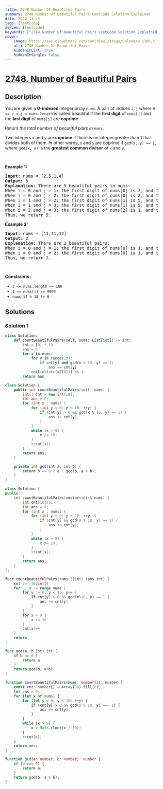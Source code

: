 ```yaml
---
title: 2748 Number Of Beautiful Pairs
summary: 2748 Number Of Beautiful Pairs LeetCode Solution Explained
date: 2022-11-25
tags: [leetcode]
series: [leetcode]
keywords: ["2748 Number Of Beautiful Pairs LeetCode Solution Explained in all languages", "2748 Number Of Beautiful Pairs", "LeetCode", "leetcode solution in Python3 C++ Java Go PHP Ruby Swift TypeScript Rust C# JavaScript C", "GeeksforGeeks", "InterviewBit", "Coding Ninjas", "HackerRank", "HackerEarth", "CodeChef", "TopCoder", "AlgoExpert", "freeCodeCamp", "Codeforces", "GitHub", "AtCoder", "Samir Paul"]
cover:
    image: https://res.cloudinary.com/samirpaul/image/upload/w_1100,c_fit,co_rgb:FFFFFF,l_text:Arial_75_bold:2748 Number Of Beautiful Pairs - Solution Explained/problem-solving.webp
    alt: 2748 Number Of Beautiful Pairs
    hiddenInList: true
    hiddenInSingle: false
---
```



# [2748. Number of Beautiful Pairs](https://leetcode.com/problems/number-of-beautiful-pairs)


## Description

<p>You are given a <strong>0-indexed </strong>integer array <code>nums</code>. A pair of indices <code>i</code>, <code>j</code> where <code>0 &lt;=&nbsp;i &lt; j &lt; nums.length</code> is called beautiful if the <strong>first digit</strong> of <code>nums[i]</code> and the <strong>last digit</strong> of <code>nums[j]</code> are <strong>coprime</strong>.</p>

<p>Return <em>the total number of beautiful pairs in </em><code>nums</code>.</p>

<p>Two integers <code>x</code> and <code>y</code> are <strong>coprime</strong> if there is no integer greater than 1 that divides both of them. In other words, <code>x</code> and <code>y</code> are coprime if <code>gcd(x, y) == 1</code>, where <code>gcd(x, y)</code> is the <strong>greatest common divisor</strong> of <code>x</code> and <code>y</code>.</p>

<p>&nbsp;</p>
<p><strong class="example">Example 1:</strong></p>

<pre>
<strong>Input:</strong> nums = [2,5,1,4]
<strong>Output:</strong> 5
<strong>Explanation:</strong> There are 5 beautiful pairs in nums:
When i = 0 and j = 1: the first digit of nums[0] is 2, and the last digit of nums[1] is 5. We can confirm that 2 and 5 are coprime, since gcd(2,5) == 1.
When i = 0 and j = 2: the first digit of nums[0] is 2, and the last digit of nums[2] is 1. Indeed, gcd(2,1) == 1.
When i = 1 and j = 2: the first digit of nums[1] is 5, and the last digit of nums[2] is 1. Indeed, gcd(5,1) == 1.
When i = 1 and j = 3: the first digit of nums[1] is 5, and the last digit of nums[3] is 4. Indeed, gcd(5,4) == 1.
When i = 2 and j = 3: the first digit of nums[2] is 1, and the last digit of nums[3] is 4. Indeed, gcd(1,4) == 1.
Thus, we return 5.
</pre>

<p><strong class="example">Example 2:</strong></p>

<pre>
<strong>Input:</strong> nums = [11,21,12]
<strong>Output:</strong> 2
<strong>Explanation:</strong> There are 2 beautiful pairs:
When i = 0 and j = 1: the first digit of nums[0] is 1, and the last digit of nums[1] is 1. Indeed, gcd(1,1) == 1.
When i = 0 and j = 2: the first digit of nums[0] is 1, and the last digit of nums[2] is 2. Indeed, gcd(1,2) == 1.
Thus, we return 2.
</pre>

<p>&nbsp;</p>
<p><strong>Constraints:</strong></p>

<ul>
	<li><code>2 &lt;= nums.length &lt;= 100</code></li>
	<li><code>1 &lt;= nums[i] &lt;= 9999</code></li>
	<li><code>nums[i] % 10 != 0</code></li>
</ul>

## Solutions

### Solution 1

<!-- tabs:start -->

```python
class Solution:
    def countBeautifulPairs(self, nums: List[int]) -> int:
        cnt = [0] * 10
        ans = 0
        for x in nums:
            for y in range(10):
                if cnt[y] and gcd(x % 10, y) == 1:
                    ans += cnt[y]
            cnt[int(str(x)[0])] += 1
        return ans
```

```java
class Solution {
    public int countBeautifulPairs(int[] nums) {
        int[] cnt = new int[10];
        int ans = 0;
        for (int x : nums) {
            for (int y = 0; y < 10; ++y) {
                if (cnt[y] > 0 && gcd(x % 10, y) == 1) {
                    ans += cnt[y];
                }
            }
            while (x > 9) {
                x /= 10;
            }
            ++cnt[x];
        }
        return ans;
    }

    private int gcd(int a, int b) {
        return b == 0 ? a : gcd(b, a % b);
    }
}
```

```cpp
class Solution {
public:
    int countBeautifulPairs(vector<int>& nums) {
        int cnt[10]{};
        int ans = 0;
        for (int x : nums) {
            for (int y = 0; y < 10; ++y) {
                if (cnt[y] && gcd(x % 10, y) == 1) {
                    ans += cnt[y];
                }
            }
            while (x > 9) {
                x /= 10;
            }
            ++cnt[x];
        }
        return ans;
    }
};
```

```go
func countBeautifulPairs(nums []int) (ans int) {
	cnt := [10]int{}
	for _, x := range nums {
		for y := 0; y < 10; y++ {
			if cnt[y] > 0 && gcd(x%10, y) == 1 {
				ans += cnt[y]
			}
		}
		for x > 9 {
			x /= 10
		}
		cnt[x]++
	}
	return
}

func gcd(a, b int) int {
	if b == 0 {
		return a
	}
	return gcd(b, a%b)
}
```

```ts
function countBeautifulPairs(nums: number[]): number {
    const cnt: number[] = Array(10).fill(0);
    let ans = 0;
    for (let x of nums) {
        for (let y = 0; y < 10; ++y) {
            if (cnt[y] > 0 && gcd(x % 10, y) === 1) {
                ans += cnt[y];
            }
        }
        while (x > 9) {
            x = Math.floor(x / 10);
        }
        ++cnt[x];
    }
    return ans;
}

function gcd(a: number, b: number): number {
    if (b === 0) {
        return a;
    }
    return gcd(b, a % b);
}
```

<!-- tabs:end -->

<!-- end -->
